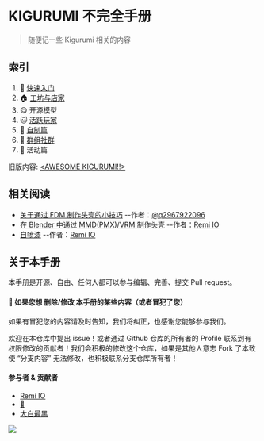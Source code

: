 # KIGURUMI 不完全手册

> 随便记一些 Kigurumi 相关的内容

## 索引

1. 🐣 [快速入门](get-start.md)
2. 🏠 [工坊与店家](creator-workshop.md)
3. 😋 开源模型
4. 🐱 [活跃玩家](dalao.md)
5. 🔧 [自制篇](DIY/)
6. 🎈 [群组社群](groups.md)
7. 🎡 活动篇

旧版内容: [\<AWESOME KIGURUMI!!>](old_content/)

## 相关阅读

- [关于通过 FDM 制作头壳的小技巧](DIY/Tips-for-FDM.md) --作者：[@q2967922096](https://twitter.com/q2967922096)
- [在 Blender 中通过 MMD(PMX)/VRM 制作头壳](./DIY/Tips-for-made-by-pmx-vrm.md) --作者：[Remi IO](https://twitter.com/Remi_IO)
- [自喷漆](./Tips-for-painting.md) --作者：[Remi IO](https://twitter.com/Remi_IO)


## 关于本手册

本手册是开源、自由、任何人都可以参与编辑、完善、提交 Pull request。

#### 🙏 如果您想 删除/修改 本手册的某些内容（或者冒犯了您）

如果有冒犯您的内容请及时告知，我们将纠正，也感谢您能够参与我们。

欢迎在本仓库中提出 issue！或者通过 Github 仓库的所有者的 Profile 联系到有权限修改的贡献者！我们会积极的修改这个仓库，如果是其他人意志 Fork 了本致使 “分支内容” 无法修改，也积极联系分支仓库所有者！

#### 参与者 & 贡献者

- [Remi IO](https://twitter.com/Remi_IO)
- [🍐](https://twitter.com/q2967922096)
- [大白最黑](https://twitter.com/dabaizuihei)

![](https://avatars.githubusercontent.com/u/11187239?s=96&v=4)
